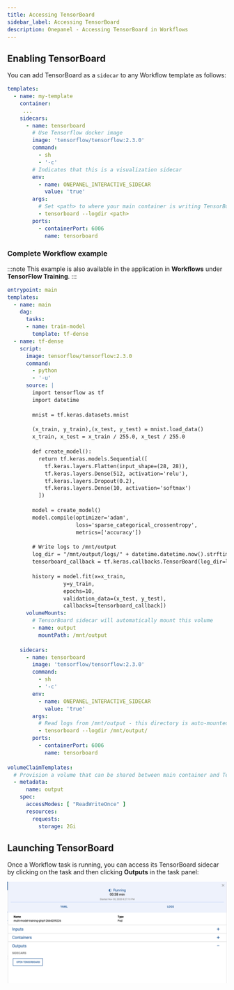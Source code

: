 ```yaml
---
title: Accessing TensorBoard
sidebar_label: Accessing TensorBoard
description: Onepanel - Accessing TensorBoard in Workflows
---
```


## Enabling TensorBoard

You can add TensorBoard as a `sidecar` to any Workflow template as follows:

```yaml
templates:  
  - name: my-template
    container:
     ...
    sidecars:
      - name: tensorboard                   
        # Use Tensorflow docker image    
        image: 'tensorflow/tensorflow:2.3.0'
        command:
          - sh
          - '-c'
        # Indicates that this is a visualization sidecar
        env:
          - name: ONEPANEL_INTERACTIVE_SIDECAR
            value: 'true'
        args:
          # Set <path> to where your main container is writing TensorBoard logs
          - tensorboard --logdir <path>     
        ports:
          - containerPort: 6006
            name: tensorboard
```

### Complete Workflow example

:::note
This example is also available in the application in **Workflows** under **TensorFlow Training**.
:::

```yaml {38,44,46-48,50-64,66-74}
entrypoint: main
templates:
  - name: main
    dag:
      tasks:
      - name: train-model
        template: tf-dense
  - name: tf-dense
    script:
      image: tensorflow/tensorflow:2.3.0
      command:
        - python
        - '-u'
      source: |
        import tensorflow as tf
        import datetime

        mnist = tf.keras.datasets.mnist

        (x_train, y_train),(x_test, y_test) = mnist.load_data()
        x_train, x_test = x_train / 255.0, x_test / 255.0

        def create_model():
          return tf.keras.models.Sequential([
            tf.keras.layers.Flatten(input_shape=(28, 28)),
            tf.keras.layers.Dense(512, activation='relu'),
            tf.keras.layers.Dropout(0.2),
            tf.keras.layers.Dense(10, activation='softmax')
          ])

        model = create_model()
        model.compile(optimizer='adam',
                      loss='sparse_categorical_crossentropy',
                      metrics=['accuracy'])

        # Write logs to /mnt/output
        log_dir = "/mnt/output/logs/" + datetime.datetime.now().strftime("%Y%m%d-%H%M%S")
        tensorboard_callback = tf.keras.callbacks.TensorBoard(log_dir=log_dir, histogram_freq=1)

        history = model.fit(x=x_train, 
                  y=y_train, 
                  epochs=10, 
                  validation_data=(x_test, y_test), 
                  callbacks=[tensorboard_callback])
      volumeMounts:
        # TensorBoard sidecar will automatically mount this volume
        - name: output
          mountPath: /mnt/output

    sidecars:
      - name: tensorboard
        image: 'tensorflow/tensorflow:2.3.0'
        command:
          - sh
          - '-c'
        env:
          - name: ONEPANEL_INTERACTIVE_SIDECAR
            value: 'true'
        args:
          # Read logs from /mnt/output - this directory is auto-mounted from volumeMounts
          - tensorboard --logdir /mnt/output/
        ports:
          - containerPort: 6006
            name: tensorboard

volumeClaimTemplates:
  # Provision a volume that can be shared between main container and TensorBoard side car
  - metadata:
      name: output
    spec:
      accessModes: [ "ReadWriteOnce" ]
      resources:
        requests:
          storage: 2Gi
```

## Launching TensorBoard

Once a Workflow task is running, you can access its TensorBoard sidecar by clicking on the task and then clicking **Outputs** in the task panel:

![](../../../static/img/tensorboard-202758.png)